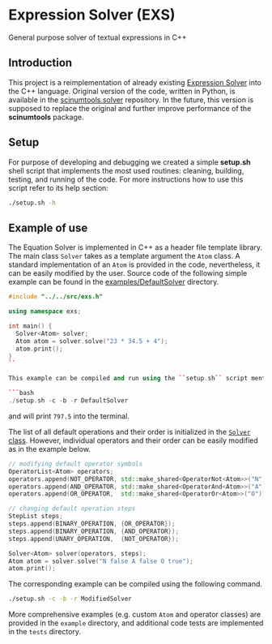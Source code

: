 # Expression Solver (EXS)

General purpose solver of textual expressions in C++

## Introduction

This project is a reimplementation of already existing [Expression Solver](https://vrtulka23.github.io/scinumtools/solver/index.html) into the C++ language.
Original version of the code, written in Python, is available in the [scinumtools.solver](https://github.com/vrtulka23/scinumtools/tree/main/src/scinumtools/solver) repository.
In the future, this version is supposed to replace the original and further improve performance of the **scinumtools** package.

## Setup

For purpose of developing and debugging we created a simple **setup.sh** shell script that implements the most used routines: cleaning, building, testing, and running of the code. For more instructions how to use this script refer to its help section:

```bash
./setup.sh -h
```

## Example of use

The Equation Solver is implemented in C++ as a header file template library.
The main class ``Solver`` takes as a template argument the ``Atom`` class.
A standard implementation of an ``Atom`` is provided in the code, nevertheless, it can be easily modified by the user.
Source code of the following simple example can be found in the [examples/DefaultSolver](https://github.com/vrtulka23/exs-cpp/tree/main/examples/DefaultSolver) directory.

```cpp
#include "../../src/exs.h"

using namespace exs;

int main() {
  Solver<Atom> solver;
  Atom atom = solver.solve("23 * 34.5 + 4");
  atom.print();
}
``

This example can be compiled and run using the ``setup.sh`` script mentioned above

```bash
./setup.sh -c -b -r DefaultSolver
```

and will print ``797.5`` into the terminal.

The list of all default operations and their order is initialized in the [``Solver`` class](https://github.com/vrtulka23/exs-cpp/blob/main/src/solver.h).
However, individual operators and their order can be easily modified as in the example below.

```cpp
// modifying default operator symbols
OperatorList<Atom> operators;
operators.append(NOT_OPERATOR, std::make_shared<OperatorNot<Atom>>("N"));
operators.append(AND_OPERATOR, std::make_shared<OperatorAnd<Atom>>("A"));
operators.append(OR_OPERATOR,  std::make_shared<OperatorOr<Atom>>("O"));

// changing default operation steps
StepList steps;
steps.append(BINARY_OPERATION, {OR_OPERATOR});
steps.append(BINARY_OPERATION, {AND_OPERATOR});
steps.append(UNARY_OPERATION,  {NOT_OPERATOR});

Solver<Atom> solver(operators, steps);
Atom atom = solver.solve("N false A false O true");
atom.print();
```

The corresponding example can be compiled using the following command.

```bash
./setup.sh -c -b -r ModifiedSolver
```

More comprehensive examples (e.g. custom ``Atom`` and operator classes) are provided in the ``example`` directory, and additional code tests are implemented in the ``tests`` directory.
